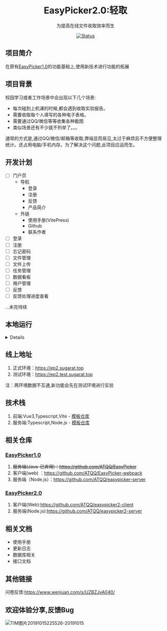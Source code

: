 # <h1 align="center">EasyPicker2.0:轻取</h1>

<p align="center">为提高在线文件收取效率而生</p>
<p align="center">
 	<a href="https://ep.sugarat.top">
		<img src="https://img.shields.io/badge/status-updating-success.svg"
			 alt="Status">
	</a>
</p>


## 项目简介

在原有[EasyPicker1.0](https://ep.sugarat.top)的功能基础上,使用新技术进行功能的拓展

## 项目背景
校园学习或者工作场景中会出现以下几个场景:
* 每次碰到上机课的时候,都会遇到收取实验报告。
* 需要收取每个人填写的各种电子表格。
* 需要通过QQ/微信等等收集各种截图
* 类似场景还有不少就不列举了。。。

通常的方式是,通过QQ/微信/邮箱等收取,弊端显而易见,太过于麻烦且不方便整理统计。还占用电脑/手机内存。为了解决这个问题,此项目应运而生。

## 开发计划
* [ ] 门户页
  * 导航
    * 登录
    * 注册
    * 反馈
    * 产品简介
  * 外链
    * 使用手册(VitePress)
    * Github
    * 联系作者
* [ ] 登录
* [ ] 注册
* [ ] 忘记密码
* [ ] 文件管理
* [ ] 文件上传
* [ ] 任务管理
* [ ] 数据看板
* [ ] 用户管理
* [ ] 反馈
* [ ] 反馈处理进度查看
  
...未完待续
## 本地运行
<details>

1. clone仓库到本地
```sh
git clone https://github.com/ATQQ/easypicker2-client.git
```
2. 安装依赖
```sh
yarn
```
3. 本地启动

```sh
yarn dev
```

4. 其它指令

|    名称    | 作用             |
| :--------: | :--------------- |
|    dev     | 本地启动服务     |
|   build    | 生产环境打包     |
| build:test | 测试环境打包     |
|   serve    | 预览本地构建产物 |
|    lint    | 代码格式化       |

</details>

## 线上地址
1. 正式环境：https://ep2.sugarat.top
2. 测试环境：https://ep2.test.sugarat.top

注：两环境数据不互通,新功能会先在测试环境进行实验

## 技术栈
1. 前端:Vue3,Typescript,Vite - [模板仓库](https://github.com/ATQQ/vite-vue3-template)
2. 服务端:Typescript,Node.js - [模板仓库](https://github.com/ATQQ/node-server)

## 相关仓库
### [EasyPicker1.0](https://ep.sugarat.top/)
1. ~~服务端(Java-已弃用)：https://github.com/ATQQ/EasyPicker~~
2. 客户端(web) ：https://github.com/ATQQ/EasyPicker-webpack
3. 服务端（Node.js）：https://github.com/ATQQ/easypicker-server

### [EasyPicker2.0](https://ep2.sugarat.top)
1. 客户端(Web):https://github.com/ATQQ/easypicker2-client
2. 服务端(Node.js):https://github.com/ATQQ/easypicker2-server

## 相关文档
* 使用手册
* 更新日志
* 数据库相关
* 接口文档
## 其他链接
问卷反馈:https://www.wenjuan.com/s/UZBZJvA040/
<!-- ## 扫码反馈

![图片](http://img.cdn.sugarat.top/mdImg/MTU5Njg5NTE3MTk1Nw==596895171957) -->
## 欢迎体验分享,反馈Bug

![TIM图片20191015225526-20191015](https://img.cdn.sugarat.top/TIM图片20191015225526-20191015.gif)